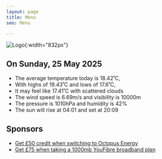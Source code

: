 ```yaml
---
layout: page
title: Menu
seo: Menu

---
```


![Logo](/images/logo.jpg){:width="832px"}

<!-- weather_marker starts -->
## On Sunday, 25 May 2025

- The average temperature today is 18.42˚C,
- With highs of 19.43˚C and lows of 17.6˚C,
- It may feel like 17.41˚C with scattered clouds
- The wind speed is 6.69m/s and visibility is 10000m
- The pressure is 1010hPa and humidity is 42%
- The sun will rise at 04:01 and set at 20:09

<!-- weather_marker ends -->

## Sponsors

- [Get £50 credit when switching to Octopus Energy](https://bit.ly/3oD1nnS)
- [Get £75 when taking a 1000mb YouFibre broadband plan](https://aklam.io/91zWhU?)
